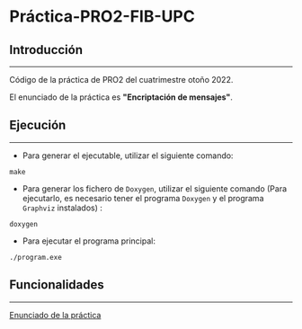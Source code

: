 # Práctica-PRO2-FIB-UPC
## Introducción
---

Código de la práctica de PRO2 del cuatrimestre otoño 2022.

El enunciado de la práctica es **"Encriptación de mensajes"**.

## Ejecución
---
- Para generar el ejecutable, utilizar el siguiente comando:
```shell
make
```
- Para generar los fichero de `Doxygen`, utilizar el siguiente comando (Para ejecutarlo, es necesario tener el programa `Doxygen` y el programa `Graphviz` instalados) :
```shell
doxygen
```
- Para ejecutar el programa principal:
```shell
./program.exe
```
## Funcionalidades
---
[Enunciado de la práctica](https://github.com/fwang02/PRO2-FIB-UPC/blob/master/enunQT2022.pdf)
